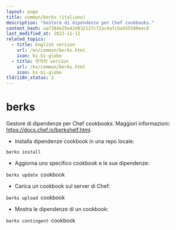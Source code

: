 ```yaml
---
layout: page
title: common/berks (italiano)
description: "Gestore di dipendenze per Chef cookbooks."
content_hash: aa7384e25e42d832127c72ac4afcba555580eec8
last_modified_at: 2023-11-12
related_topics:
  - title: English version
    url: /en/common/berks.html
    icon: bi bi-globe
  - title: 한국어 version
    url: /ko/common/berks.html
    icon: bi bi-globe
tldri18n_status: 2
---
```

# berks

Gestore di dipendenze per Chef cookbooks.
Maggiori informazioni: <https://docs.chef.io/berkshelf.html>.

- Installa dipendenze cookbook in una repo locale:

`berks install`

- Aggiorna uno specifico cookbook e le sue dipendenze:

`berks update `<span class="tldr-var badge badge-pill bg-dark-lm bg-white-dm text-white-lm text-dark-dm font-weight-bold">cookbook</span>

- Carica un cookbook sul server di Chef:

`berks upload `<span class="tldr-var badge badge-pill bg-dark-lm bg-white-dm text-white-lm text-dark-dm font-weight-bold">cookbook</span>

- Mostra le dipendenze di un cookbook:

`berks contingent `<span class="tldr-var badge badge-pill bg-dark-lm bg-white-dm text-white-lm text-dark-dm font-weight-bold">cookbook</span>
